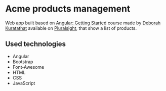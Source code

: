 # Acme products management

Web app built based on [Angular: Getting Started](https://app.pluralsight.com/library/courses/angular-2-getting-started-update/table-of-contents) course made by [Deborah Kuratathat](https://github.com/DeborahK) available on [Pluralsight](https://www.pluralsight.com/), that show a list of products.

## Used technologies

- Angular
- Bootstrap
- Font-Awesome
- HTML
- CSS
- JavaScript
